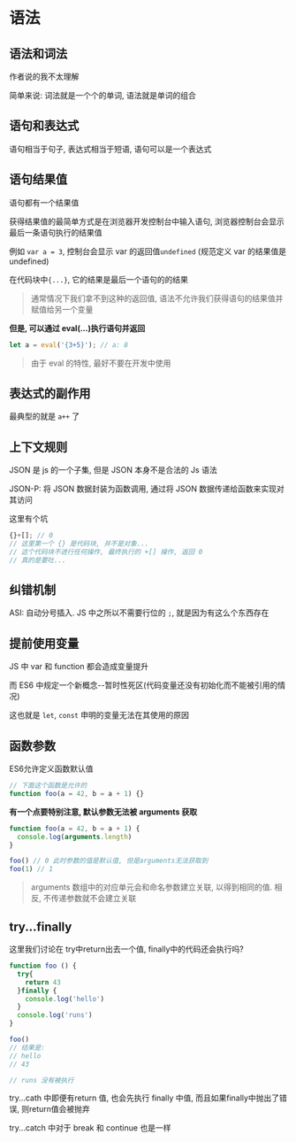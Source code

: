 # 语法

## 语法和词法

作者说的我不太理解

简单来说: 词法就是一个个的单词, 语法就是单词的组合

## 语句和表达式

语句相当于句子, 表达式相当于短语, 语句可以是一个表达式

## 语句结果值

语句都有一个结果值

获得结果值的最简单方式是在浏览器开发控制台中输入语句, 浏览器控制台会显示最后一条语句执行的结果值

例如 `var a = 3`, 控制台会显示 var 的返回值`undefined` (规范定义 var 的结果值是 undefined)

在代码块中`{...}`, 它的结果是最后一个语句的的结果

> 通常情况下我们拿不到这种的返回值, 语法不允许我们获得语句的结果值并赋值给另一个变量

**但是, 可以通过 eval(...)执行语句并返回**

```js
let a = eval('{3+5}'); // a: 8
```

> 由于 eval 的特性, 最好不要在开发中使用

## 表达式的副作用

最典型的就是 `a++` 了

## 上下文规则

JSON 是 js 的一个子集, 但是 JSON 本身不是合法的 Js 语法

JSON-P: 将 JSON 数据封装为函数调用, 通过将 JSON 数据传递给函数来实现对其访问

这里有个坑

```js
{}+[]; // 0
// 这里第一个 {} 是代码块, 并不是对象...
// 这个代码块不进行任何操作, 最终执行的 +[] 操作, 返回 0
// 真的是要吐...
```

## 纠错机制

ASI: 自动分号插入. JS 中之所以不需要行位的 `;`, 就是因为有这么个东西存在

## 提前使用变量

JS 中 var 和 function 都会造成变量提升

而 ES6 中规定一个新概念--暂时性死区(代码变量还没有初始化而不能被引用的情况)

这也就是 `let`, `const` 申明的变量无法在其使用的原因

## 函数参数

ES6允许定义函数默认值
```js
// 下面这个函数是允许的
function foo(a = 42, b = a + 1) {} 

```
**有一个点要特别注意, 默认参数无法被 arguments 获取**
```js
function foo(a = 42, b = a + 1) {
  console.log(arguments.length)
} 

foo() // 0 此时参数的值是默认值, 但是arguments无法获取到
foo(1) // 1

```
> arguments 数组中的对应单元会和命名参数建立关联, 以得到相同的值. 相反, 不传递参数就不会建立关联

## try...finally

这里我们讨论在 try中return出去一个值, finally中的代码还会执行吗?

```js
function foo () {
  try{
    return 43
  }finally {
    console.log('hello')
  }
  console.log('runs')
}

foo() 
// 结果是:
// hello
// 43

// runs 没有被执行

```
try...cath 中即便有return 值, 也会先执行 finally 中值, 而且如果finally中抛出了错误, 则return值会被抛弃

try...catch 中对于 break 和 continue 也是一样


